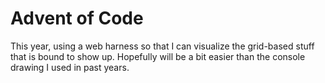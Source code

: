 # Advent of Code
This year, using a web harness so that I can visualize the grid-based stuff that is bound to show up.  Hopefully will be a bit easier than the console drawing I used in past years.
